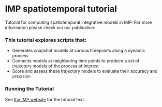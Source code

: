 # IMP spatiotemporal tutorial
Tutorial for computing spatiotemporal integrative models in IMP. For more information please check out our publication:

### This tutorial explores scripts that:
* Generates snapshot models at various timepoints along a dynamic process
* Connects models at neighboring time points to produce a set of trajectory models of the process of interest
* Score and assess these trajectory models to evaluate their accuracy and precision

### Running the Tutorial
See [the IMP website](https://integrativemodeling.org/tutorials/XXX/) for the tutorial text.
